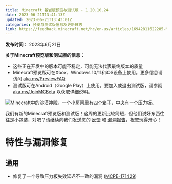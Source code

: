 ```yaml
---
title: Minecraft 基岩版预览与测试版 - 1.20.10.24
date: 2023-06-21T13:41:13Z
updated: 2023-06-21T13:43:01Z
categories: 预览与测试版信息及更新日志
link: https://feedback.minecraft.net/hc/en-us/articles/16942811622285-Minecraft-Beta-Preview-1-20-10-24
---
```


**发布时间：** 2023年6月21日

**关于Minecraft预览版和测试版的信息：**

- 这些正在开发中的版本可能不稳定，可能无法代表最终版本的质量
- Minecraft预览版可在Xbox、Windows 10/11和iOS设备上使用。更多信息请访问 [aka.ms/PreviewFAQ](https://aka.ms/PreviewFAQ)
- 测试版可在Android（Google Play）上使用。要加入或退出测试版，请参阅 [aka.ms/JoinMCBeta](https://aka.ms/JoinMCBeta) 以获取详细说明。

![Minecraft中的沙漠神殿。一个小房间里有四个箱子，中央有一个压力板。](https://feedback.minecraft.net/hc/article_attachments/16942874539277)

我们有新的Minecraft预览版和测试版！这周的更新比较简短，但他们说好东西往往是小包装，对吧？请继续向我们发送您的 [反馈](https://aka.ms/MC120Feedback) 和 [漏洞报告](https://bugs.mojang.com/)，祝您玩得开心！

# **特性与漏洞修复**

## **通用**

- 修复了一个导致压力板失效延迟不一致的漏洞 ([MCPE-171429](https://bugs.mojang.com/browse/MCPE-171429))
